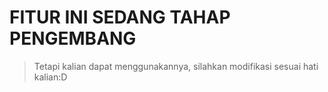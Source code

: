 # FITUR INI SEDANG TAHAP PENGEMBANG
> Tetapi kalian dapat menggunakannya, silahkan modifikasi sesuai hati kalian:D

